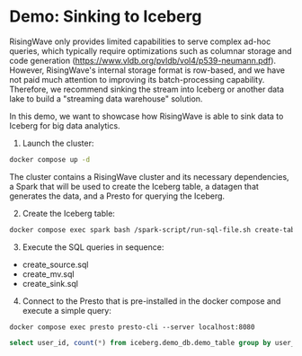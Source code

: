 # Demo: Sinking to Iceberg

RisingWave only provides limited capabilities to serve complex ad-hoc queries, which typically require optimizations such as columnar storage and code generation (https://www.vldb.org/pvldb/vol4/p539-neumann.pdf). However, RisingWave's internal storage format is row-based, and we have not paid much attention to improving its batch-processing capability. Therefore, we recommend sinking the stream into Iceberg or another data lake to build a "streaming data warehouse" solution.

In this demo, we want to showcase how RisingWave is able to sink data to Iceberg for big data analytics.

1. Launch the cluster:

```sh
docker compose up -d
```

The cluster contains a RisingWave cluster and its necessary dependencies, a Spark that will be used to create the Iceberg table, a datagen that generates the data, and a Presto for querying the Iceberg.


2. Create the Iceberg table:

```sh
docker compose exec spark bash /spark-script/run-sql-file.sh create-table
```

3. Execute the SQL queries in sequence:

- create_source.sql
- create_mv.sql
- create_sink.sql

4. Connect to the Presto that is pre-installed in the docker compose and execute a simple query:

```
docker compose exec presto presto-cli --server localhost:8080
```

```sql
select user_id, count(*) from iceberg.demo_db.demo_table group by user_id
```
